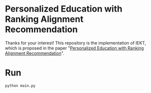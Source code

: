 # Personalized Education with Ranking Alignment Recommendation
Thanks for your interest! This repository is the implementation of IEKT, which is proposed in the paper "[Personalized Education with Ranking Alignment Recommendation](https://github.com/wuming29/RAR/blob/main/Personalized%20Education%20with%20Ranking%20Alignment.pdf)".
# Run
```
python main.py
```